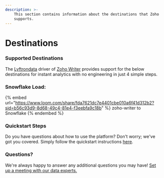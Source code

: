 ```yaml
---
description: >-
    This section contains information about the destinations that Zoho Writer
    supports.
---
```


# Destinations

### Supported Destinations

The [Lyftrondata](https://www.lyftrondata.com/) driver of [Zoho Writer](https://www.lyftrondata.com/integration/business-analytics/zoho-writer/) provides support for the below destinations for instant analytics with no engineering in just 4 simple steps.

### Snowflake Load:

{% embed url="https://www.loom.com/share/fda7621dc7e4401cbe010a6f41d312b2?sid=b56c93d9-8d68-49c4-81e4-f3eebfa9c18b" %}
zoho-writer to Snowflake
{% endembed %}

### Quickstart Steps

Do you have questions about how to use the platform? Don't worry; we've got you covered. Simply follow the quickstart instructions [here](README.md).

### Questions? <a href="#questions" id="questions"></a>

We're always happy to answer any additional questions you may have! [Set up a meeting with our data experts.](https://www.lyftrondata.com/book-a-meeting/)
